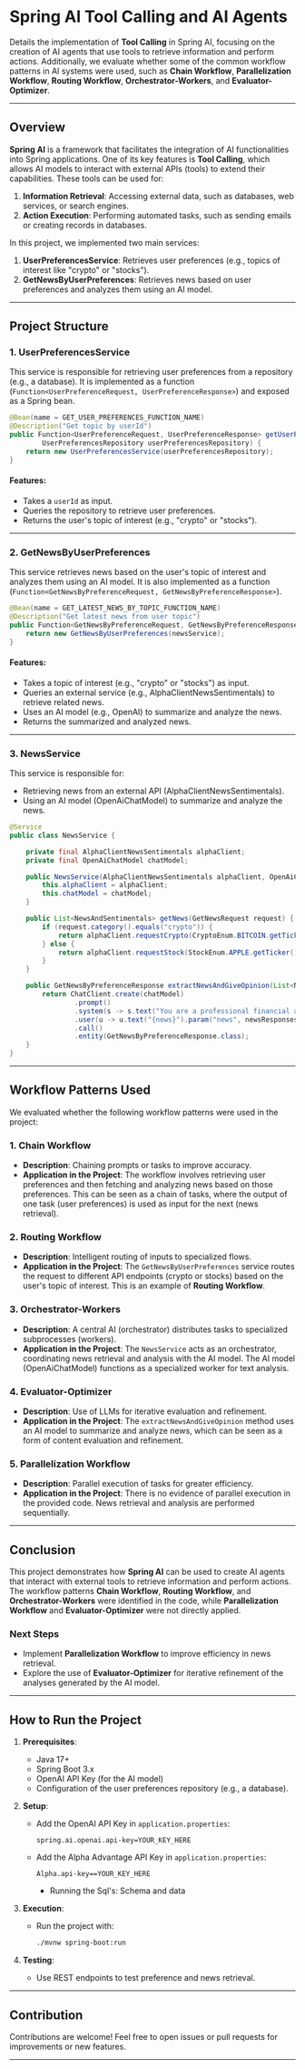 # Spring AI Tool Calling and AI Agents

Details the implementation of **Tool Calling** in Spring AI, focusing on the creation of AI agents that use tools to retrieve information and perform actions. Additionally, we evaluate whether some of the common workflow patterns in AI systems were used, such as **Chain Workflow**, **Parallelization Workflow**, **Routing Workflow**, **Orchestrator-Workers**, and **Evaluator-Optimizer**.

---

## Overview

**Spring AI** is a framework that facilitates the integration of AI functionalities into Spring applications. One of its key features is **Tool Calling**, which allows AI models to interact with external APIs (tools) to extend their capabilities. These tools can be used for:

1. **Information Retrieval**: Accessing external data, such as databases, web services, or search engines.
2. **Action Execution**: Performing automated tasks, such as sending emails or creating records in databases.

In this project, we implemented two main services:

1. **UserPreferencesService**: Retrieves user preferences (e.g., topics of interest like "crypto" or "stocks").
2. **GetNewsByUserPreferences**: Retrieves news based on user preferences and analyzes them using an AI model.

---

## Project Structure

### 1. **UserPreferencesService**

This service is responsible for retrieving user preferences from a repository (e.g., a database). It is implemented as a function (`Function<UserPreferenceRequest, UserPreferenceResponse>`) and exposed as a Spring bean.

```java
@Bean(name = GET_USER_PREFERENCES_FUNCTION_NAME)
@Description("Get topic by userId")
public Function<UserPreferenceRequest, UserPreferenceResponse> getUserPreferencesInfo(
        UserPreferencesRepository userPreferencesRepository) {
    return new UserPreferencesService(userPreferencesRepository);
}
```

#### Features:
- Takes a `userId` as input.
- Queries the repository to retrieve user preferences.
- Returns the user's topic of interest (e.g., "crypto" or "stocks").

---

### 2. **GetNewsByUserPreferences**

This service retrieves news based on the user's topic of interest and analyzes them using an AI model. It is also implemented as a function (`Function<GetNewsByPreferenceRequest, GetNewsByPreferenceResponse>`).

```java
@Bean(name = GET_LATEST_NEWS_BY_TOPIC_FUNCTION_NAME)
@Description("Get latest news from user topic")
public Function<GetNewsByPreferenceRequest, GetNewsByPreferenceResponse> getNewsFromPreference(NewsService newsService) {
    return new GetNewsByUserPreferences(newsService);
}
```

#### Features:
- Takes a topic of interest (e.g., "crypto" or "stocks") as input.
- Queries an external service (e.g., AlphaClientNewsSentimentals) to retrieve related news.
- Uses an AI model (e.g., OpenAI) to summarize and analyze the news.
- Returns the summarized and analyzed news.

---

### 3. **NewsService**

This service is responsible for:
- Retrieving news from an external API (AlphaClientNewsSentimentals).
- Using an AI model (OpenAiChatModel) to summarize and analyze the news.

```java
@Service
public class NewsService {

    private final AlphaClientNewsSentimentals alphaClient;
    private final OpenAiChatModel chatModel;

    public NewsService(AlphaClientNewsSentimentals alphaClient, OpenAiChatModel chatModel) {
        this.alphaClient = alphaClient;
        this.chatModel = chatModel;
    }

    public List<NewsAndSentimentals> getNews(GetNewsRequest request) {
        if (request.category().equals("crypto")) {
            return alphaClient.requestCrypto(CryptoEnum.BITCOIN.getTicker());
        } else {
            return alphaClient.requestStock(StockEnum.APPLE.getTicker());
        }
    }

    public GetNewsByPreferenceResponse extractNewsAndGiveOpinion(List<NewsAndSentimentals> newsResponses) {
        return ChatClient.create(chatModel)
                .prompt()
                .system(s -> s.text("You are a professional financial analyst..."))
                .user(u -> u.text("{news}").param("news", newsResponses))
                .call()
                .entity(GetNewsByPreferenceResponse.class);
    }
}
```

---

## Workflow Patterns Used

We evaluated whether the following workflow patterns were used in the project:

### 1. **Chain Workflow**
   - **Description**: Chaining prompts or tasks to improve accuracy.
   - **Application in the Project**: The workflow involves retrieving user preferences and then fetching and analyzing news based on those preferences. This can be seen as a chain of tasks, where the output of one task (user preferences) is used as input for the next (news retrieval).

### 2. **Routing Workflow**
   - **Description**: Intelligent routing of inputs to specialized flows.
   - **Application in the Project**: The `GetNewsByUserPreferences` service routes the request to different API endpoints (crypto or stocks) based on the user's topic of interest. This is an example of **Routing Workflow**.

### 3. **Orchestrator-Workers**
   - **Description**: A central AI (orchestrator) distributes tasks to specialized subprocesses (workers).
   - **Application in the Project**: The `NewsService` acts as an orchestrator, coordinating news retrieval and analysis with the AI model. The AI model (OpenAiChatModel) functions as a specialized worker for text analysis.

### 4. **Evaluator-Optimizer**
   - **Description**: Use of LLMs for iterative evaluation and refinement.
   - **Application in the Project**: The `extractNewsAndGiveOpinion` method uses an AI model to summarize and analyze news, which can be seen as a form of content evaluation and refinement.

### 5. **Parallelization Workflow**
   - **Description**: Parallel execution of tasks for greater efficiency.
   - **Application in the Project**: There is no evidence of parallel execution in the provided code. News retrieval and analysis are performed sequentially.

---

## Conclusion

This project demonstrates how **Spring AI** can be used to create AI agents that interact with external tools to retrieve information and perform actions. The workflow patterns **Chain Workflow**, **Routing Workflow**, and **Orchestrator-Workers** were identified in the code, while **Parallelization Workflow** and **Evaluator-Optimizer** were not directly applied.

### Next Steps
- Implement **Parallelization Workflow** to improve efficiency in news retrieval.
- Explore the use of **Evaluator-Optimizer** for iterative refinement of the analyses generated by the AI model.

---

## How to Run the Project

1. **Prerequisites**:
   - Java 17+
   - Spring Boot 3.x
   - OpenAI API Key (for the AI model)
   - Configuration of the user preferences repository (e.g., a database).

2. **Setup**:
   - Add the OpenAI API Key in `application.properties`:
     ```properties
     spring.ai.openai.api-key=YOUR_KEY_HERE
     ```
     
   - Add the Alpha Advantage API Key in `application.properties`:
     ```properties
     Alpha.api-key==YOUR_KEY_HERE
     ```

     - Running the Sql's: Schema and data

3. **Execution**:
   - Run the project with:
     ```bash
     ./mvnw spring-boot:run
     ```

4. **Testing**:
   - Use REST endpoints to test preference and news retrieval.

---

## Contribution

Contributions are welcome! Feel free to open issues or pull requests for improvements or new features.

---
